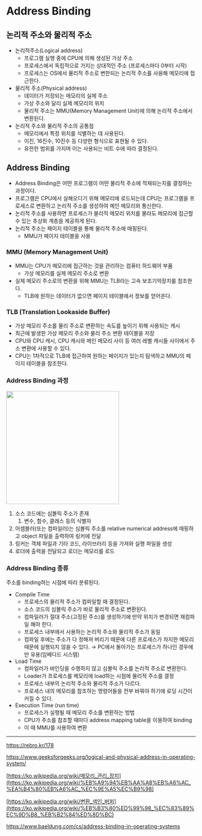 # Address Binding
## 논리적 주소와 물리적 주소

- 논리적주소(Logical address)
    - 프로그램 실행 중에 CPU에 의해 생성된  가상 주소
    - 프로세스에서 독립적으로 가지는 상대적인 주소 (프로세스마다 0부터 시작)
    - 프로세스는 OS에서 물리적 주소로 변한되는 논리적 주소를 사용해 메모리에 접근한다.
- 물리적 주소(Physical address)
    - 데이터가 저장되는 메모리의 실제 주소
    - 가상 주소와 달리 실제 메모리의 위치
    - 물리적 주소는 MMU(Memory Management Unit)에 의해 논리적 주소에서 변환된다.
- 논리적 주소와 물리적 주소의 공통점
    - 메모리에서 특정 위치를 식별하는 데 사용된다.
    - 이진, 16진수, 10진수 등 다양한 형식으로 표현될 수 있다.
    - 유한한 범위를 가지며 이는 사용되는 비트 수에 따라 결정된다.

## Address Binding

- Address Binding은 어떤 프로그램이 어떤 물리적 주소에 적재되는지를 결정하는 과정이다.
- 프로그램은 CPU에서 실해오디기 위해 메모리에 로드되는데 CPU는 프로그램을 프로세스로 변환하고 논리적 주소를 생성하여 메인 메모리와 통신한다.
- 논리적 주소를 사용하면 프로세스가 물리적 메모리 위치를 몰라도 메모리에 접근할 수 있는 추상화 계층을 제공하게 된다.
- 논리적 주소는 페이지 테이블을 통해 물리적 주소에 매핑된다.
    - MMU가 페이지 테이블을 사용

### MMU (Memory Management Unit)

- MMU는 CPU가 메모리에 접근하는 것을 관리하는 컴퓨터 하드웨어 부품
    - 가상 메모리를 실제 메모리 주소로 변환
- 실제 메모리 주소로의 변환을 위해 MMU는 TLB라는 고속 보조기억장치를 참조한다.
    - TLB에 원하는 데이터가 없으면 페이지 테이블에서 정보를 얻어온다.

### TLB (Translation Lookaside Buffer)

- 가상 메모리 주소를 물리 주소로 변환하는 속도를 높이기 위해 사용되는 캐시
- 최근에 발생한 가상 메모리 주소와 물리 주소 변환 테이블을 저장
- CPU와 CPU 캐시, CPU 캐시와 메인 메모리 사이 등 여러 레벨 캐시들 사이에서 주소 변환에 사용할 수 있다.
- CPU는 1차적으로 TLB에 접근하여 원하는 페이지가 있는지 탐색하고 MMU의 페이지 테이블을 참조한다.

### Address Binding 과정

<img width="300" src="https://github.com/ldk980130/TIL/assets/78652144/c94d3727-8268-4183-b4cf-6360a5d746ba">

1. 소스 코드에는 심볼릭 주소가 존재
    1. 변수, 함수, 클래스 등의 식별자
2. 어셈블러(또는 컴파일러)는 심볼릭 주소를 relative numerical address에 매핑하고 object 파일을 출력하여 링커에 전달
3. 링커는 객체 파일과 기타 코드, 라이브러리 등을 가져와 실행 파일을 생성
4. 로더에 출력을 전달되고 로더는 메모리를 로드

### Address Binding 종류

주소를 binding하는 시점에 따라 분류된다.

- Compile Time
    - 프로세스의 물리적 주소가 컴파일할 때 결정된다.
    - 소스 코드의 심볼릭 주소가 바로 물리적 주소로 변환된다.
    - 컴파일러가 절대 주소(고정된 주소)를 생성하기에 만약 위치가 변경되면 재컴파일 해야 한다.
    - 프로세스 내부에서 사용하는 논리적 주소와 물리적 주소가 동일
    - 컴파일 후에는 주소가 다 정해져 버리기 때문에 다른 프로세스가 차지한 메모리 때문에 실행되지 않을 수 있다. → PC에서 돌아가는 프로세스가 하나인 경우에만 유용(임베디드 시스템)
- Load Time
    - 컴파일러가 바인딩을 수행하지 않고 심볼릭 주소를 논리적 주소로 변환한다.
    - Loader가 프로세스를 메모리에 load하는 시점에 물리적 주소를 결정
    - 프로세스 내부의 논리적 주소와 물리적 주소가 다르다.
    - 프로세스 내의 메모리를 참조하는 명령어들을 전부 바꿔야 하기에 로딩 시간이 커질 수 있다.
- Execution Time (run time)
    - 프로세스가 실행될 때 메모리 주소를 변환하는 방법
    - CPU가 주소를 참조할 때마다 address mapping table을 이용하여 binding
    - 이 때 MMU를 사용하여 변환

---

https://rebro.kr/178

https://www.geeksforgeeks.org/logical-and-physical-address-in-operating-system/

[https://ko.wikipedia.org/wiki/메모리_관리_장치](https://ko.wikipedia.org/wiki/%EB%A9%94%EB%AA%A8%EB%A6%AC_%EA%B4%80%EB%A6%AC_%EC%9E%A5%EC%B9%98)

[https://ko.wikipedia.org/wiki/변환_색인_버퍼](https://ko.wikipedia.org/wiki/%EB%B3%80%ED%99%98_%EC%83%89%EC%9D%B8_%EB%B2%84%ED%8D%BC)

https://www.baeldung.com/cs/address-binding-in-operating-systems
